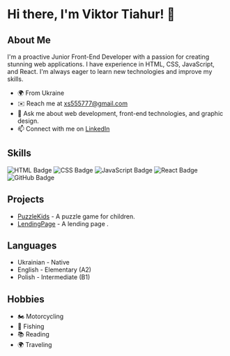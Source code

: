 # Hi there, I'm Viktor Tiahur! 👋

## About Me
I'm a proactive Junior Front-End Developer with a passion for creating stunning web applications. I have experience in HTML, CSS, JavaScript, and React. I'm always eager to learn new technologies and improve my skills.

- 🌍 From Ukraine
- ✉️ Reach me at [xs555777@gmail.com](mailto:xs555777@gmail.com)
- 💬 Ask me about web development, front-end technologies, and graphic design.
- 📫 Connect with me on [LinkedIn](https://linkedin.com/in/viktortiahur)

## Skills
![HTML Badge](https://img.shields.io/badge/HTML-5-orange)
![CSS Badge](https://img.shields.io/badge/CSS-3-blue)
![JavaScript Badge](https://img.shields.io/badge/JavaScript-ES6-yellow)
![React Badge](https://img.shields.io/badge/React-JS-blue)
![GitHub Badge](https://img.shields.io/badge/GitHub-Repo-black)

## Projects
- [PuzzleKids](https://puzzlekids.netlify.app) - A puzzle game for children.
- [LendingPage](https://ntktajhneyf.github.io/lendingpage) - A lending page .

## Languages
- Ukrainian - Native
- English - Elementary (A2)
- Polish - Intermediate (B1)
  
## Hobbies
- 🏍️ Motorcycling
- 🎣 Fishing
- 📚 Reading
- 🌍 Traveling
